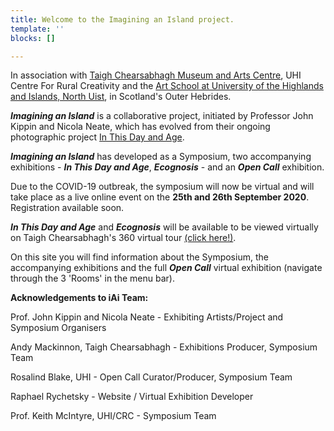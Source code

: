 ```yaml
---
title: Welcome to the Imagining an Island project.
template: ''
blocks: []

---
```

In association with [Taigh Chearsabhagh Museum and Arts Centre](https://www.taigh-chearsabhagh.org/), UHI Centre For Rural Creativity and the [Art School at University of the Highlands and Islands, North Uist](https://www.instagram.com/artschoolhebrides/?hl=en), in Scotland's Outer Hebrides.

**_Imagining an Island_** is a collaborative project, initiated by Professor John Kippin and Nicola Neate, which has evolved from their ongoing photographic project [In This Day and Age](https://inthisdayandage.org/).

**_Imagining an Island_** has developed as a Symposium, two accompanying exhibitions - **_In This Day and Age_**, **_Ecognosis_** - and an **_Open Call_** exhibition.

Due to the COVID-19 outbreak, the symposium will now be virtual and will take place as a live online event on the **25th and 26th September 2020**. Registration available soon.

**_In This Day and Age_** and **_Ecognosis_** will be available to be viewed virtually on Taigh Chearsabhagh's 360 virtual tour [(click here!)](https://www.taigh-chearsabhagh.org/tcvr360storage/now/?lang=en).

On this site you will find information about the Symposium, the accompanying exhibitions and the full **_Open Call_** virtual exhibition (navigate through the 3 'Rooms' in the menu bar).

**Acknowledgements to iAi Team:**

Prof. John Kippin and Nicola Neate - Exhibiting Artists/Project and Symposium Organisers

Andy Mackinnon, Taigh Chearsabhagh - Exhibitions Producer, Symposium Team

Rosalind Blake, UHI - Open Call Curator/Producer, Symposium Team

Raphael Rychetsky - Website / Virtual Exhibition Developer

Prof. Keith McIntyre, UHI/CRC - Symposium Team